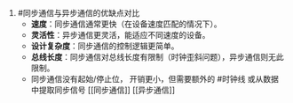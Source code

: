 1. #同步通信与异步通信的优缺点对比 
	*   **速度**：同步通信通常更快（在设备速度匹配的情况下）。
    *   **灵活性**：异步通信更灵活，能适应不同速度的设备。
    *   **设计复杂度**：同步通信的控制逻辑更简单。
    *   **总线长度**：同步通信对总线长度有限制（时钟歪斜问题），异步通信则无此限制。
    * 同步通信没有起始/停止位，  开销更小，但需要额外的 #时钟线 或从数据中提取同步信号
 [[同步通信]]   [[异步通信]] 